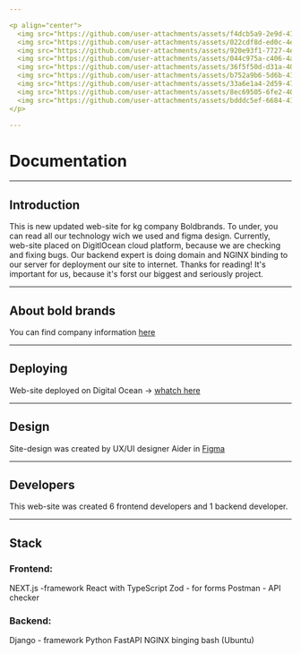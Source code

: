 ```yaml
---

<p align="center">
  <img src="https://github.com/user-attachments/assets/f4dcb5a9-2e9d-4116-b0dc-8ee75ed882b5" width="200" />
  <img src="https://github.com/user-attachments/assets/022cdf8d-ed0c-4eb5-88d0-f26685458261" width="200" />
  <img src="https://github.com/user-attachments/assets/920e93f1-7727-4ecf-a0d7-1547b47d3afd" width="200" />
  <img src="https://github.com/user-attachments/assets/044c975a-c406-4af7-bbf8-0622f84127a0" width="200" />
  <img src="https://github.com/user-attachments/assets/36f5f50d-d31a-4074-bf87-081686e1438b" width="200" />
  <img src="https://github.com/user-attachments/assets/b752a9b6-5d6b-415e-8a25-eadce55b5ca4" width="200" />
  <img src="https://github.com/user-attachments/assets/33a6e1a4-2d59-47ad-8244-cce9432dcff1" width="200" />
  <img src="https://github.com/user-attachments/assets/8ec69505-6fe2-40cc-8527-5d5fb163b23a" width="200" />
  <img src="https://github.com/user-attachments/assets/bdddc5ef-6684-4152-83bd-146efdb1cce4" width="200" />
</p>

---
```


# Documentation

---

## Introduction
This is new updated web-site for kg company Boldbrands. To under, you can read all our technology wich we used and figma design. Currently, web-site placed on DigitlOcean cloud platform, because we are checking and fixing bugs. Our backend expert is doing domain and NGINX binding to our server for deployment our site to internet. Thanks for reading! It's important for us, because it's forst our biggest and seriously project.

---

## About bold brands
You can find company information [here](https://www.instagram.com/boldbrands.international/)

---

## Deploying
Web-site deployed on Digital Ocean -> [whatch here](https://boldbrands.pro/)

---

## Design
Site-design was created by UX/UI designer Aider in [Figma](https://www.figma.com/design/xk6W6z1WCJWLWuW6h6n03w/BoldBrands_Website?node-id=186-881&p=f&t=CkTdPIBVx2Ngbie5-0)

---

## Developers
This web-site was created 6 frontend developers and 1 backend developer.

---

## Stack
### Frontend:
NEXT.js -framework
React with TypeScript
Zod - for forms
Postman - API checker

### Backend:
Django - framework
Python
FastAPI
NGINX binging
bash (Ubuntu)


